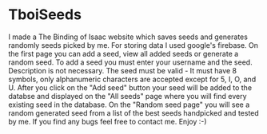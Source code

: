 # TboiSeeds
I made a The Binding of Isaac website which saves seeds and generates randomly seeds picked by me.
For storing data I used google's firebase. 
On the first page you can add a seed, view all added seeds or generate a random seed.
To add a seed you must enter your username and the seed. Description is not necessary.
The seed must be valid - It must have 8 symbols, only alphanumeric characters are accepted except for 5, I, O, and U.
After you click on the "Add seed" button your seed will be added to the databse and displayed on the "All seeds" page where you will find every existing seed in the database.
On the "Random seed page" you will see a random generated seed from a list of the best seeds handpicked and tested by me.
If you find any bugs feel free to contact me.
Enjoy :-)

